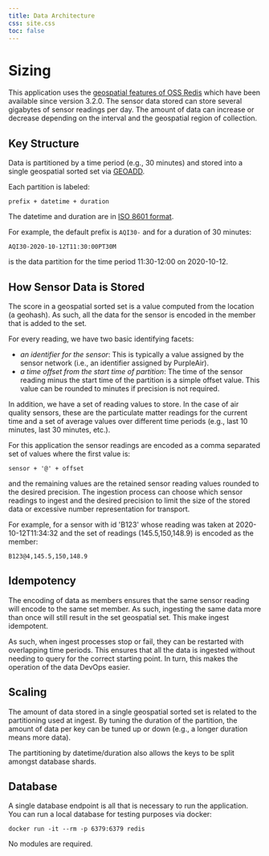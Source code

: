 ```yaml
---
title: Data Architecture
css: site.css
toc: false
---
```


# Sizing

This application uses the [geospatial features of OSS Redis](https://redis.io/commands#geo)
which have been available since version 3.2.0. The sensor data stored can
store several gigabytes of sensor readings per day. The amount of data can
increase or decrease depending on the interval and the geospatial region
of collection.

## Key Structure

Data is partitioned by a time period (e.g., 30 minutes) and stored into
a single geospatial sorted set via [GEOADD](https://redis.io/commands/geoadd).

Each partition is labeled:

```
prefix + datetime + duration
```

The datetime and duration are in [ISO 8601 format](https://en.wikipedia.org/wiki/ISO_8601).

For example, the default prefix is `AQI30-` and for a duration of 30 minutes:

```
AQI30-2020-10-12T11:30:00PT30M
```

is the data partition for the time period 11:30-12:00 on 2020-10-12.

## How Sensor Data is Stored

The score in a geospatial sorted set is a value computed from the location (a
geohash). As such, all the data for the sensor is encoded in the member that is
added to the set.

For every reading, we have two basic identifying facets:

 * *an identifier for the sensor*: This is typically a value assigned by the
   sensor network (i.e., an identifier assigned by PurpleAir).
 * *a time offset from the start time of partition*: The time of the sensor reading
   minus the start time of the partition is a simple offset value. This value
   can be rounded to minutes if precision is not required.

In addition, we have a set of reading values to store. In the case of air
quality sensors, these are the particulate matter readings for the current
time and a set of average values over different time periods
(e.g., last 10 minutes, last 30 minutes, etc.).

For this application the sensor readings are encoded as a comma separated
set of values where the first value is:

```
sensor + '@' + offset
```

and the remaining values are the retained sensor reading values rounded to
the desired precision. The ingestion process can choose which sensor
readings to ingest and the desired precision to limit the size of the stored
data or excessive number representation for transport.

For example, for a sensor with id 'B123' whose reading was taken at
2020-10-12T11:34:32 and the set of readings (145.5,150,148.9) is encoded
as the member:

```
B123@4,145.5,150,148.9
```

## Idempotency

The encoding of data as members ensures that the same sensor reading will
encode to the same set member. As such, ingesting the same data more than
once will still result in the set geospatial set. This make ingest idempotent.

As such, when ingest processes stop or fail, they can be restarted with
overlapping time periods. This ensures that all the data is ingested without
needing to query for the correct starting point. In turn, this makes the operation
of the data DevOps easier.

## Scaling

The amount of data stored in a single geospatial sorted set is related to the
partitioning used at ingest. By tuning the duration of the partition, the
amount of data per key can be tuned up or down (e.g., a longer duration means
more data).

The partitioning by datetime/duration also allows the keys to be split
amongst database shards.


## Database

A single database endpoint is all that is necessary to run the application. You
can run a local database for testing purposes via docker:

```
docker run -it --rm -p 6379:6379 redis
```

No modules are required.
